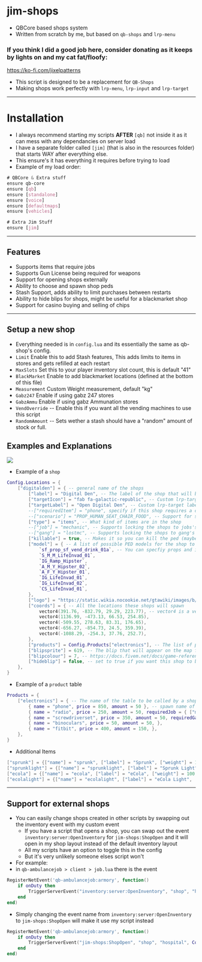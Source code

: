# jim-shops
- QBCore based shops system
- Written from scratch by me, but based on `qb-shops` and `lrp-menu`

### If you think I did a good job here, consider donating as it keeps by lights on and my cat fat/floofy:
https://ko-fi.com/jixelpatterns


- This script is designed to be a replacement for `QB-Shops`
- Making shops work perfectly with `lrp-menu`, `lrp-input` and `lrp-target`

---
# Installation

- I always recommend starting my scripts **AFTER** `[qb]` not inside it as it can mess with any dependancies on server load
- I have a separate folder called `[jim]` (that is also in the resources folder) that starts WAY after everything else.
- This ensure's it has everything it requires before trying to load
- Example of my load order:
```CSS
# QBCore & Extra stuff
ensure qb-core
ensure [qb]
ensure [standalone]
ensure [voice]
ensure [defaultmaps]
ensure [vehicles]

# Extra Jim Stuff
ensure [jim]
```

---
## Features
- Supports items that require jobs
- Supports Gun License being required for weapons
- Support for opening shops externally
- Ability to choose and spawn shop peds
- Stash Support, adds ability to limit purchases between restarts
- Ability to hide blips for shops, might be useful for a blackmarket shop
- Support for casino buying and selling of chips

---
## Setup a new shop
- Everything needed is in `config.lua` and its essentially the same as qb-shop's config.
- `Limit` Enable this to add Stash features, This adds limits to items in stores and gets refilled at each restart
- `MaxSlots` Set this to your player inventory slot count, this is default "41"
- `BlackMarket` Enable to add blackmarket locations (defined at the bottom of this file)
- `Measurement` Custom Weight measurement, default "kg"
- `Gabz247` Enable if using gabz 247 stores
- `GabzAmmu` Enable if using gabz Ammunation stores
- `VendOverride` -- Enable this if you want all the vending machines to use this script
- `RandomAmount` -- Sets wether a stash should have a "random" amount of stock or full.

## Examples and Explanations
![](https://user-images.githubusercontent.com/1885302/161044087-c9eb8f8d-a4a5-4174-a048-73a610231abe.jpg)
- Example of a `shop`
```lua
Config.Locations = {
	["digitalden"] = { -- general name of the shops
		["label"] = "Digital Den", -- The label of the shop that will be seen by players
		["targetIcon"] = "fab fa-galactic-republic", -- Custom lrp-target icon (default: "fas fa-cash-register")
        ["targetLabel"] = "Open Digital Den", -- Custom lrp-target label (default: "Browse Shop")
		--["requiredItem"] = "phone", specify if this shop requires a certain item to be accessed (for examle:  a huntinglicense)
		--["scenario"] = "PROP_HUMAN_SEAT_CHAIR_FOOD", -- Support for specifiying specific scenarios
		["type"] = "items", -- What kind of items are in the shop
        --["job"] = "mechanic", -- Supports locking the shops to jobs's only
        --["gang"] = "lostmc", -- Supports locking the shops to gang's only
        ["killable"] = true, -- Makes it so you can kill the ped (maybe if you can rob that store)
		["model"] = { -- A list of possible PED models for the shop to spawn
			`sf_prop_sf_vend_drink_01a`, -- You can specfiy props and it will load these instead of a ped model
			`S_M_M_LifeInvad_01`,
			`IG_Ramp_Hipster`,
			`A_M_Y_Hipster_02`,
			`A_F_Y_Hipster_01`,
			`IG_LifeInvad_01`,
			`IG_LifeInvad_02`,
			`CS_LifeInvad_01`,
		},
		["logo"] = "https://static.wikia.nocookie.net/gtawiki/images/b/b5/DigitalDen-GTAV-Logo.png", -- customisable html link to a shop logo png
		["coords"] = { -- All the locations these shops will spawn
			vector4(391.76, -832.79, 29.29, 223.77), -- vector4 is a vector3 with the heading as the last nubmer
			vector4(1136.99, -473.13, 66.53, 254.85),
			vector4(-509.55, 278.63, 83.31, 176.65),
			vector4(-656.27, -854.73, 24.5, 359.39),
			vector4(-1088.29, -254.3, 37.76, 252.7),
		},
		["products"] = Config.Products["electronics"], -- The list of products will appear in the shop
		["blipsprite"] = 619, -- The blip that will appear on the map for this shop
		["blipcolour"] = 7, -- https://docs.fivem.net/docs/game-references/blips/
        ["hideblip"] = false, -- set to true if you want this shop to be hidden on the map (good for illegal shops)
	},
}
```
- Example of a `product` table
```lua
Products = {
    ["electronics"] = { -- The name of the table to be called by a shop
        { name = "phone", price = 850, amount = 50 }, -- spawn name of item, cost of item, amount in the shop
        { name = "radio", price = 250, amount = 50, requiredJob = { ["mechanic"] = 0 } }, -- Supports job + grade lock of specifc items
        { name = "screwdriverset", price = 350, amount = 50, requiredGang = { "lostmc" } },
        { name = "binoculars", price = 50, amount = 50, },
        { name = "fitbit", price = 400, amount = 150, },
    },
}
```
- Additional Items
```lua
["sprunk"] = {["name"] = "sprunk", ["label"] = "Sprunk", ["weight"] = 100, ["type"] = "item", ["image"] = "sprunk.png", ["unique"] = false, ["useable"] = true,     ["shouldClose"] = true, ["combinable"] = nil, ["description"] = "", ['thirst'] = math.random(20, 30) },
["sprunklight"] = {["name"] = "sprunklight", ["label"] = "Sprunk Light", ["weight"] = 100, ["type"] = "item", ["image"] = "sprunklight.png", ["unique"] = false,     ["useable"] = true, ["shouldClose"] = true, ["combinable"] = nil, ["description"] = "", ['thirst'] = math.random(20, 30) },
["ecola"] = {["name"] = "ecola", ["label"] = "eCola", ["weight"] = 100, ["type"] = "item", ["image"] = "ecola.png", ["unique"] = false, ["useable"] = true,     ["shouldClose"] = true, ["combinable"] = nil, ["description"] = "", ['thirst'] = math.random(20, 30) },
["ecolalight"] = {["name"] = "ecolalight", ["label"] = "eCola Light", ["weight"] = 100, ["type"] = "item", ["image"] = "ecolalight.png", ["unique"] = false,     ["useable"] = true, ["shouldClose"] = true, ["combinable"] = nil, ["description"] = "", ['thirst'] = math.random(20, 30) },
```
---
## Support for external shops
- You can easily change shops created in other scripts by swapping out the inventory event with my custom event
    - If you have a script that opens a shop, you can swap out the event `inventory:server:OpenInventory` for `jim-shops:ShopOpen` and it will open in my shop layout instead of the default inventory layout
    - All my scripts have an option to toggle this in the config
    - But it's very unlikely someone elses script won't
- For example:
- in `qb-ambulancejob > client > job.lua` there is the event
```lua
RegisterNetEvent('qb-ambulancejob:armory', function()
    if onDuty then
        TriggerServerEvent("inventory:server:OpenInventory", "shop", "hospital", Config.Items)
    end
end)
```
- Simply changing the event name from `inventory:server:OpenInventory` to `jim-shops:ShopOpen` will make it use my script instead
```lua
RegisterNetEvent('qb-ambulancejob:armory', function()
    if onDuty then
        TriggerServerEvent("jim-shops:ShopOpen", "shop", "hospital", Config.Items)
    end
end)
```
